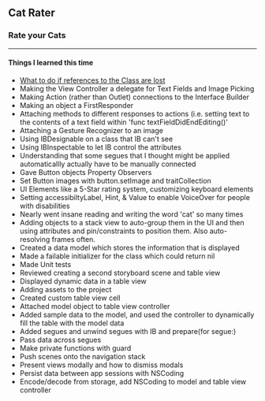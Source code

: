 ## Cat Rater
### Rate your Cats
---
#### Things I learned this time
- [What to do if references to the Class are lost](https://stackoverflow.com/questions/17735182/could-not-find-any-information-for-class-named-viewcontroller/27578662#27578662)
- Making the View Controller a delegate for Text Fields and Image Picking
- Making Action (rather than Outlet) connections to the Interface Builder
- Making an object a FirstResponder
- Attaching methods to different responses to actions (i.e. setting text to the contents of a text field within 'func textFieldDidEndEditing()'
- Attaching a Gesture Recognizer to an image
- Using IBDesignable on a class that IB can't see
- Using IBInspectable to let IB control the attributes
- Understanding that some segues that I thought might be applied automaticallly actually have to be manually connected
- Gave Button objects Property Observers
- Set Button images with button.setImage and traitCollection
- UI Elements like a 5-Star rating system, customizing keyboard elements
- Setting accessibiltyLabel, Hint, & Value to enable VoiceOver for people with disabilities
- Nearly went insane reading and writing the word 'cat' so many times
- Adding objects to a stack view to auto-group them in the UI and then using attributes and pin/constraints to position them. Also auto-resolving frames often.
- Created a data model which stores the information that is displayed
- Made a failable initializer for the class which could return nil
- Made Unit tests
- Reviewed creating a second storyboard scene and table view
- Displayed dynamic data in a table view
- Adding assets to the project
- Created custom table view cell
- Attached model object to table view controller
- Added sample data to the model, and used the controller to dynamically fill the table with the model data
- Added segues and unwind segues with IB and prepare(for segue:)
- Pass data across segues
- Make private functions with guard
- Push scenes onto the navigation stack
- Present views modally and how to dismiss modals
- Persist data between app sessions with NSCoding
- Encode/decode from storage, add NSCoding to model and table view controller
